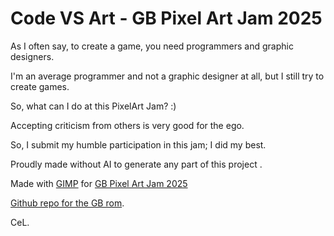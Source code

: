 # Code VS Art - GB Pixel Art Jam 2025

As I often say, to create a game, you need programmers and graphic designers.

I'm an average programmer and not a graphic designer at all, but I still try to create games.

So, what can I do at this PixelArt Jam? :)

Accepting criticism from others is very good for the ego.

So, I submit my humble participation in this jam; I did my best.

Proudly made without AI to generate any part of this project .

Made with [GIMP](https://www.gimp.org/) for [GB Pixel Art Jam 2025](https://itch.io/jam/gbpixelartjam25)

[Github repo for the GB rom](https://github.com/xCeLfr/GB-Pixel-Art-Jam-2025_ASM/).

CeL.
